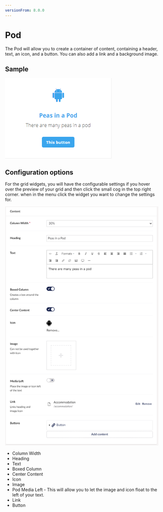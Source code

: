 ```yaml
---
versionFrom: 8.0.0
---
```


# Pod

The Pod will allow you to create a container of content, containing a header, text, an icon, and a button.
You can also add a link and a background image.

## Sample

![Pod Frontend](images/Pod-front.png)

## Configuration options

For the grid widgets, you will have the configurable settings if you hover over the preview of your grid and then click the small cog in the top right corner. when in the menu click the widget you want to change the settings for.

![Pod Backoffice](images/Pod-content.png)

- Column Width
- Heading
- Text
- Boxed Column
- Center Content
- Icon
- Image
- Pod Media Left - This will allow you to let the image and icon float to the left of your text.
- Link
- Button
